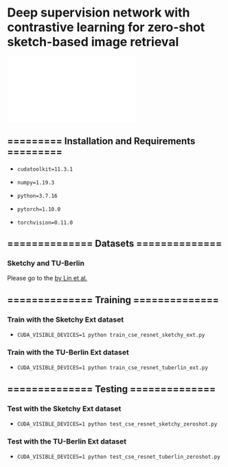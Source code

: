 # Deep supervision network with contrastive learning for zero-shot sketch-based image retrieval

![Fig.1](./Model.pdf)

## ========= Installation and Requirements =========

- ``` cudatoolkit=11.3.1  ```

- ``` numpy=1.19.3  ```

- ``` python=3.7.16  ```

- ``` pytorch=1.10.0  ```

- ``` torchvision=0.11.0  ```

## ============== Datasets ==============

### Sketchy and TU-Berlin
Please go to the [by Lin et al.](https://github.com/buptLinfy/ZSE-SBIR)

## ============== Training ==============

### Train with the Sketchy Ext dataset

- ``` CUDA_VISIBLE_DEVICES=1 python train_cse_resnet_sketchy_ext.py  ```

### Train with the TU-Berlin Ext dataset

- ``` CUDA_VISIBLE_DEVICES=1 python train_cse_resnet_tuberlin_ext.py  ```


## ============== Testing ==============

### Test with the Sketchy Ext dataset

- ``` CUDA_VISIBLE_DEVICES=1 python test_cse_resnet_sketchy_zeroshot.py  ```

### Test with the TU-Berlin Ext dataset

- ``` CUDA_VISIBLE_DEVICES=1 python test_cse_resnet_tuberlin_zeroshot.py  ```
